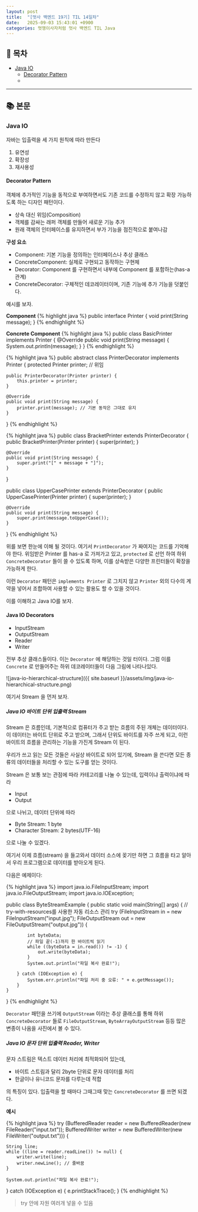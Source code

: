 ```yaml
---
layout: post
title:  "[멋사 백엔드 19기] TIL 14일차"
date:   2025-09-03 15:43:01 +0900
categories: 멋쟁이사자처럼 멋사 백엔드 TIL Java
---
```


<!--more-->

## 📂 목차
- [Java IO](#java-io)
    - [Decorator Pattern](#decorator-pattern)
    -

---

## 📚 본문

### Java IO

자바는 입출력을 세 가지 원칙에 따라 만든다

1. 유연성
2. 확장성
3. 재사용성

#### Decorator Pattern

객체에 추가적인 기능을 동적으로 부여하면서도 기존 코드를 수정하지 않고 확장 가능하도록 하는 디자인 패턴이다.

- 상속 대신 위임(Composition)
- 객체를 감싸는 래퍼 객체를 만들어 새로운 기능 추가
- 원래 객체의 인터페이스를 유지하면서 부가 기능을 점진적으로 붙여나감

**구성 요소**
- Component: 기본 기능을 정의하는 인터페이스나 추상 클래스
- ConcreteComponent: 실제로 구현되고 동작하는 구현체
- Decorator: Component 를 구현하면서 내부에 Component 를 포함하는(has-a 관계)
- ConcreteDecorator: 구체적인 데코레이터이며, 기존 기능에 추가 기능을 덧붙인다.

예시를 보자.

**Component**
{% highlight java %}
public interface Printer {
    void print(String message);
}
{% endhighlight %}

**Concrete Component**
{% highlight java %}
public class BasicPrinter implements Printer {
    @Override
    public void print(String message) {
        System.out.println(message);
    }
}
{% endhighlight %}

{% highlight java %}
public abstract class PrinterDecorator implements Printer {
    protected Printer printer; // 위임

    public PrinterDecorator(Printer printer) {
        this.printer = printer;
    }

    @Override
    public void print(String message) {
        printer.print(message); // 기본 동작은 그대로 유지
    }
}
{% endhighlight %}


{% highlight java %}
public class BracketPrinter extends PrinterDecorator {
    public BracketPrinter(Printer printer) {
        super(printer);
    }

    @Override
    public void print(String message) {
        super.print("[" + message + "]");
    }
}

public class UpperCasePrinter extends PrinterDecorator {
    public UpperCasePrinter(Printer printer) {
        super(printer);
    }

    @Override
    public void print(String message) {
        super.print(message.toUpperCase());
    }
}
{% endhighlight %}

위를 보면 한눈에 이해 될 것이다. 여기서 `PrintDecorator` 가 짜여지는 코드를 기억해야 한다. 위임받은 Printer 를 has-a 로 가져가고 있고, `protected` 로 선언 하여 하위 `ConcreteDecorator` 들이 쓸 수 있도록 하며, 이를 상속받은 다양한 프린터들이 확장을 가능하게 한다.

이런 `Decorator` 패턴은 `implements Printer` 로 그치지 않고 `Printer` 외의 다수의 계약을 넣어서 조합하여 사용할 수 있는 활용도 할 수 있을 것이다.

이를 이해하고 Java IO를 보자.

#### Java IO Decorators

- InputStream
- OutputStream
- Reader
- Writer

전부 추상 클래스들이다. 이는 `Decorator` 에 해당하는 것일 터이다. 그럼 이를 `Concrete` 로 만들어주는 하위 데코레이터들이 다음 그림에 나타나있다.

![java-io-hierarchical-structure]({{ site.baseurl }}/assets/img/java-io-hierarchical-structure.png)

여기서 Stream 을 먼저 보자.

##### Java IO 바이트 단위 입출력 Stream

Stream 은 흐름인데, 기본적으로 컴퓨터가 주고 받는 흐름의 주된 개체는 데이터이다. 이 데이터는 바이트 단위로 주고 받으며, 그래서 단위도 바이트를 자주 쓰게 되고, 이런 바이트의 흐름을 관리하는 기능을 가진게 Stream 이 된다.

우리가 쓰고 읽는 모든 것들은 사실상 바이트로 되어 있기에, Stream 을 쓴다면 모든 종류의 데이터들을 처리할 수 있는 도구를 얻는 것이다.

Stream 은 보통 보는 관점에 따라 카테고리를 나눌 수 있는데, 입력이냐 출력이냐에 따라
- Input
- Output

으로 나뉘고, 데이터 단위에 따라 
- Byte Stream: 1 byte
- Character Stream: 2 bytes(UTF-16)

으로 나눌 수 있겠다.

여기서 이제 흐름(stream) 을 들고와서 데이터 소스에 꽂기만 하면 그 흐름을 타고 알아서 우리 프로그램으로 데이터를 받아오게 된다.

다음은 예제이다:

{% highlight java %}
import java.io.FileInputStream;
import java.io.FileOutputStream;
import java.io.IOException;

public class ByteStreamExample {
    public static void main(String[] args) {
        // try-with-resources를 사용한 자동 리소스 관리
        try (FileInputStream in = new FileInputStream("input.jpg");
             FileOutputStream out = new FileOutputStream("output.jpg")) {

            int byteData;
            // 파일 끝(-1)까지 한 바이트씩 읽기
            while ((byteData = in.read()) != -1) {
                out.write(byteData);
            }
            System.out.println("파일 복사 완료!");

        } catch (IOException e) {
            System.err.println("파일 처리 중 오류: " + e.getMessage());
        }
    }
}
{% endhighlight %}

`Decorator` 패턴을 쓰기에 `OutputStream` 이라는 추상 클래스를 통해 하위 `ConcreteDecorator` 들로 `FileOutputStream`, `ByteArrayOutputStream` 등등 많은 변종이 나옴을 사진에서 볼 수 있다.

##### Java IO 문자 단위 입출력 Reader, Writer

문자 스트림은 텍스트 데이터 처리에 최적화되어 있는데,

- 바이트 스트림과 달리 2byte 단위로 문자 데이터를 처리
- 한글이나 유니코드 문자를 다루는데 적합

의 특징이 있다. 입출력을 할 때마다 그때그때 맞는 `ConcreteDecorator` 를 쓰면 되겠다.

**예시**

{% highlight java %}
try (BufferedReader reader = new BufferedReader(new FileReader("input.txt"));
     BufferedWriter writer = new BufferedWriter(new FileWriter("output.txt"))) {

    String line;
    while ((line = reader.readLine()) != null) {
        writer.write(line);
        writer.newLine(); // 줄바꿈
    }

    System.out.println("파일 복사 완료!");

} catch (IOException e) {
    e.printStackTrace();
}
{% endhighlight %}

> try 안에 자원 여러개 넣을 수 있음